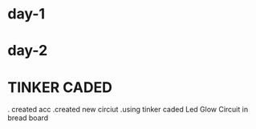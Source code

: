 # day-1
# day-2
# TINKER CADED 
. created acc
.created new circiut
.using tinker caded Led Glow Circuit in bread board
